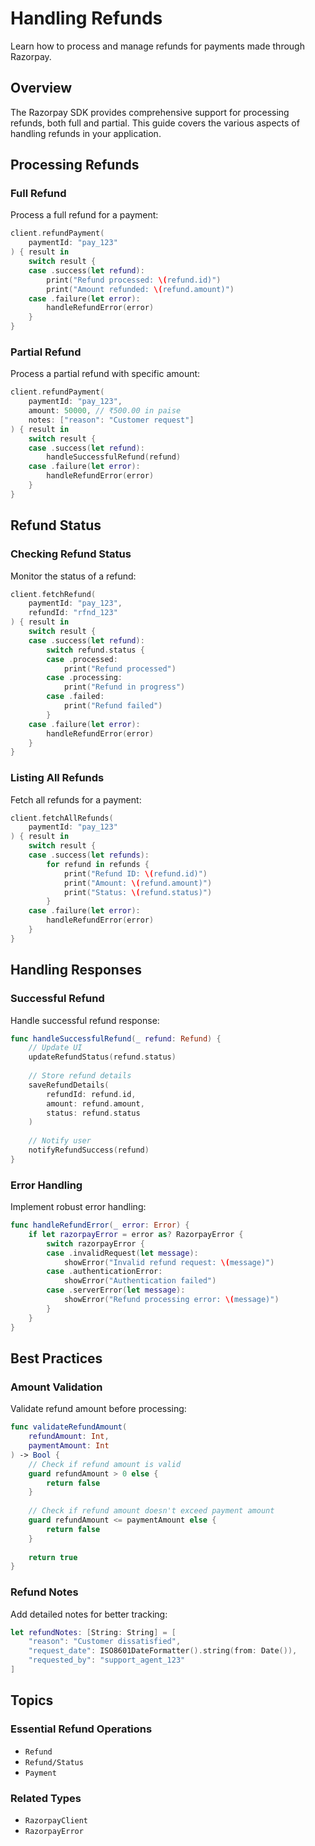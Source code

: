 # Handling Refunds

Learn how to process and manage refunds for payments made through Razorpay.

## Overview

The Razorpay SDK provides comprehensive support for processing refunds, both full and partial. This guide covers the various aspects of handling refunds in your application.

## Processing Refunds

### Full Refund

Process a full refund for a payment:

```swift
client.refundPayment(
    paymentId: "pay_123"
) { result in
    switch result {
    case .success(let refund):
        print("Refund processed: \(refund.id)")
        print("Amount refunded: \(refund.amount)")
    case .failure(let error):
        handleRefundError(error)
    }
}
```

### Partial Refund

Process a partial refund with specific amount:

```swift
client.refundPayment(
    paymentId: "pay_123",
    amount: 50000, // ₹500.00 in paise
    notes: ["reason": "Customer request"]
) { result in
    switch result {
    case .success(let refund):
        handleSuccessfulRefund(refund)
    case .failure(let error):
        handleRefundError(error)
    }
}
```

## Refund Status

### Checking Refund Status

Monitor the status of a refund:

```swift
client.fetchRefund(
    paymentId: "pay_123",
    refundId: "rfnd_123"
) { result in
    switch result {
    case .success(let refund):
        switch refund.status {
        case .processed:
            print("Refund processed")
        case .processing:
            print("Refund in progress")
        case .failed:
            print("Refund failed")
        }
    case .failure(let error):
        handleRefundError(error)
    }
}
```

### Listing All Refunds

Fetch all refunds for a payment:

```swift
client.fetchAllRefunds(
    paymentId: "pay_123"
) { result in
    switch result {
    case .success(let refunds):
        for refund in refunds {
            print("Refund ID: \(refund.id)")
            print("Amount: \(refund.amount)")
            print("Status: \(refund.status)")
        }
    case .failure(let error):
        handleRefundError(error)
    }
}
```

## Handling Responses

### Successful Refund

Handle successful refund response:

```swift
func handleSuccessfulRefund(_ refund: Refund) {
    // Update UI
    updateRefundStatus(refund.status)
    
    // Store refund details
    saveRefundDetails(
        refundId: refund.id,
        amount: refund.amount,
        status: refund.status
    )
    
    // Notify user
    notifyRefundSuccess(refund)
}
```

### Error Handling

Implement robust error handling:

```swift
func handleRefundError(_ error: Error) {
    if let razorpayError = error as? RazorpayError {
        switch razorpayError {
        case .invalidRequest(let message):
            showError("Invalid refund request: \(message)")
        case .authenticationError:
            showError("Authentication failed")
        case .serverError(let message):
            showError("Refund processing error: \(message)")
        }
    }
}
```

## Best Practices

### Amount Validation

Validate refund amount before processing:

```swift
func validateRefundAmount(
    refundAmount: Int,
    paymentAmount: Int
) -> Bool {
    // Check if refund amount is valid
    guard refundAmount > 0 else {
        return false
    }
    
    // Check if refund amount doesn't exceed payment amount
    guard refundAmount <= paymentAmount else {
        return false
    }
    
    return true
}
```

### Refund Notes

Add detailed notes for better tracking:

```swift
let refundNotes: [String: String] = [
    "reason": "Customer dissatisfied",
    "request_date": ISO8601DateFormatter().string(from: Date()),
    "requested_by": "support_agent_123"
]
```

## Topics

### Essential Refund Operations

- ``Refund``
- ``Refund/Status``
- ``Payment``

### Related Types

- ``RazorpayClient``
- ``RazorpayError`` 